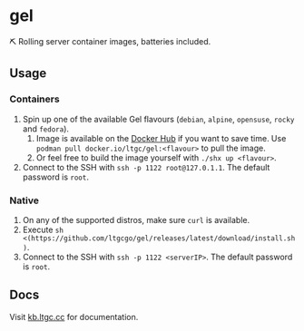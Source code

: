 # gel
⛏ Rolling server container images, batteries included.

## Usage
### Containers
1. Spin up one of the available Gel flavours (`debian`, `alpine`, `opensuse`, `rocky` and `fedora`).
    1. Image is available on the [Docker Hub](https://hub.docker.com/r/ltgc/gel) if you want to save time. Use `podman pull docker.io/ltgc/gel:<flavour>` to pull the image.
    2. Or feel free to build the image yourself with `./shx up <flavour>`.
2. Connect to the SSH with `ssh -p 1122 root@127.0.1.1`. The default password is `root`.

### Native
1. On any of the supported distros, make sure `curl` is available.
2. Execute `sh <(https://github.com/ltgcgo/gel/releases/latest/download/install.sh)`.
3. Connect to the SSH with `ssh -p 1122 <serverIP>`. The default password is `root`.

## Docs
Visit [kb.ltgc.cc](https://kb.ltgc.cc/gel/) for documentation.